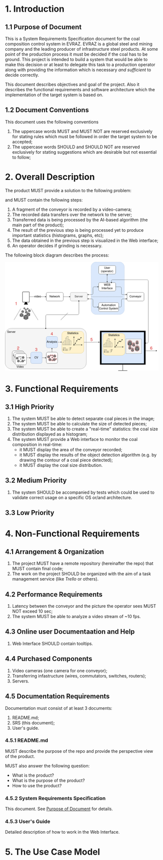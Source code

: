 # 1. Introduction

## 1.1 Purpose of Document

This is a System Requirements Specification document for the coal composition control system in EVRAZ. EVRAZ is a global steel
and mining company and the leading producer of infrastructure steel products. At some point of the production process it must be
decided if the coal has to be ground. This project is intended to build a system that would be able to make this decision or at
least to delegate this task to a production operator along with providing the information which is necessary _and
sufficient_ to decide correctly.

This document describes objectives and goal of the project. Also it describes the functional requirements
 and software architecture which the implementation of the target system is based on.

## 1.2 Document Conventions

This document uses the following conventions

1. The uppercase words MUST and MUST NOT are reserved exclusively for stating rules which must be followed in order the target
system to be accepted;
2. The uppercase words SHOULD and SHOULD NOT are reserved exclusively for stating suggestions which are desirable but not essential
to follow;

# 2. Overall Description

The product MUST provide a solution to the following problem:



and MUST contain the following steps:

1. A fragment of the conveyor is recorded by a video-camera;
2. The recorded data transfers over the network to the server;
3. Transferred data is being processed by the AI-based algorithm (the main part of the product);
4. The result of the previous step is being processed yet to produce important statistics (histograms, graphs, etc);
5. The data obtained in the previous step is visualized in the Web interface;
6. An operator decides if grinding is necessary.

The following block diagram describes the process:

![diag](../diagrams/general_block_diagram.png)

# 3. Functional Requirements

## 3.1 High Priority

1. The system MUST be able to detect separate coal pieces in the image;
2. The system MUST be able to calculate the size of detected pieces;
3. The system MUST be able to create a "real-time" statistics: the coal size distribution displayed as a histogram;
4. The system MUST provide a Web interface to monitor the coal composition in real-time:
    - it MUST display the area of the conveyor recorded;
    - it MUST display the results of the object detection algorithm (e.g. by drawing the contour of a coal piece detected);
    - it MUST display the coal size distribution.

## 3.2 Medium Priority

1. The system SHOULD be accompanied by tests which could be used to validate correct usage on a specific
OS or/and architecture.

## 3.3 Low Priority

# 4. Non-Functional Requirements

## 4.1 Arrangement & Organization

1. The project MUST have a remote repository (hereinafter the repo) that MUST contain final code;
2. The work on the project SHOULD be organized with the aim of a task management service (like _Trello_ or others).

## 4.2 Performance Requirements

1. Latency between the conveyor and the picture the operator sees MUST NOT exceed 10 sec;
2. The system MUST be able to analyze a video stream of ~10 fps.

## 4.3 Online user Documentaation and Help

1. Web Interface SHOULD contain tooltips.

## 4.4 Purchased Components

1. Video cameras (one camera for one conveyor);
2. Transferring infastructure (wires, commutators, switches, routers);
3. Servers.

## 4.5 Documentation Requirements

Documentation must consist of at least 3 documents:

1. README.md;
2. SRS (this document);
3. User's guide.

### 4.5.1 README.md

MUST describe the purpose of the repo and provide the perspective view of the product.

MUST also answer the following question:

- What is the product?
- What is the purpose of the product?
- How to use the product?

### 4.5.2 System Requirements Specification

This document. See [Purpose of Document](#purpose-of-document) for details.

### 4.5.3 User's Guide

Detailed description of how to work in the Web Interface.

# 5. The Use Case Model
